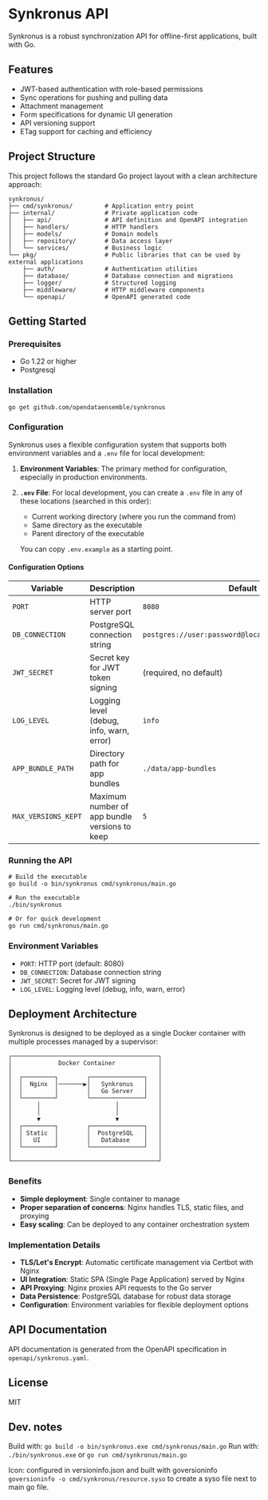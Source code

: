 # Synkronus API

Synkronus is a robust synchronization API for offline-first applications, built with Go.

## Features

- JWT-based authentication with role-based permissions
- Sync operations for pushing and pulling data
- Attachment management
- Form specifications for dynamic UI generation
- API versioning support
- ETag support for caching and efficiency

## Project Structure

This project follows the standard Go project layout with a clean architecture approach:

```
synkronus/
├── cmd/synkronus/         # Application entry point
├── internal/              # Private application code
│   ├── api/               # API definition and OpenAPI integration
│   ├── handlers/          # HTTP handlers
│   ├── models/            # Domain models
│   ├── repository/        # Data access layer
│   └── services/          # Business logic
└── pkg/                   # Public libraries that can be used by external applications
    ├── auth/              # Authentication utilities
    ├── database/          # Database connection and migrations
    ├── logger/            # Structured logging
    ├── middleware/        # HTTP middleware components
    └── openapi/           # OpenAPI generated code
```

## Getting Started

### Prerequisites

- Go 1.22 or higher
- Postgresql

### Installation

```
go get github.com/opendataensemble/synkronus
```

### Configuration

Synkronus uses a flexible configuration system that supports both environment variables and a `.env` file for local development:

1. **Environment Variables**: The primary method for configuration, especially in production environments.

2. **`.env` File**: For local development, you can create a `.env` file in any of these locations (searched in this order):
   - Current working directory (where you run the command from)
   - Same directory as the executable
   - Parent directory of the executable

   You can copy `.env.example` as a starting point.

#### Configuration Options

| Variable | Description | Default |
|----------|-------------|--------|
| `PORT` | HTTP server port | `8080` |
| `DB_CONNECTION` | PostgreSQL connection string | `postgres://user:password@localhost:5432/synkronus` |
| `JWT_SECRET` | Secret key for JWT token signing | (required, no default) |
| `LOG_LEVEL` | Logging level (debug, info, warn, error) | `info` |
| `APP_BUNDLE_PATH` | Directory path for app bundles | `./data/app-bundles` |
| `MAX_VERSIONS_KEPT` | Maximum number of app bundle versions to keep | `5` |

### Running the API

```
# Build the executable
go build -o bin/synkronus cmd/synkronus/main.go

# Run the executable
./bin/synkronus

# Or for quick development
go run cmd/synkronus/main.go
```

### Environment Variables

- `PORT`: HTTP port (default: 8080)
- `DB_CONNECTION`: Database connection string
- `JWT_SECRET`: Secret for JWT signing
- `LOG_LEVEL`: Logging level (debug, info, warn, error)

## Deployment Architecture

Synkronus is designed to be deployed as a single Docker container with multiple processes managed by a supervisor:

```
┌─────────────────────────────────────────┐
│             Docker Container            │
│                                         │
│  ┌─────────┐        ┌───────────────┐   │
│  │  Nginx  │───────▶│   Synkronus   │   │
│  │         │        │   Go Server   │   │
│  └─────────┘        └───────────────┘   │
│       │                     │           │
│       │                     │           │
│       ▼                     ▼           │
│  ┌─────────┐        ┌───────────────┐   │
│  │ Static  │        │  PostgreSQL   │   │
│  │   UI    │        │   Database    │   │
│  └─────────┘        └───────────────┘   │
│                                         │
└─────────────────────────────────────────┘
```

### Benefits

- **Simple deployment**: Single container to manage
- **Proper separation of concerns**: Nginx handles TLS, static files, and proxying
- **Easy scaling**: Can be deployed to any container orchestration system

### Implementation Details

- **TLS/Let's Encrypt**: Automatic certificate management via Certbot with Nginx
- **UI Integration**: Static SPA (Single Page Application) served by Nginx
- **API Proxying**: Nginx proxies API requests to the Go server
- **Data Persistence**: PostgreSQL database for robust data storage
- **Configuration**: Environment variables for flexible deployment options

## API Documentation

API documentation is generated from the OpenAPI specification in `openapi/synkronus.yaml`.

## License

MIT

## Dev. notes
Build with: `go build -o bin/synkronus.exe cmd/synkronus/main.go`
Run with: `./bin/synkronus.exe` or `go run cmd/synkronus/main.go`

Icon: configured in versioninfo.json and built with goversioninfo `goversioninfo -o cmd/synkronus/resource.syso` to create a syso file next to main go file.